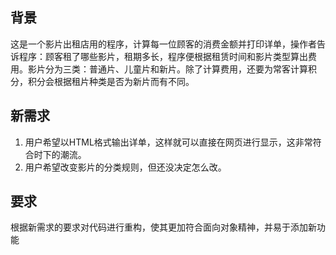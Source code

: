 ## 背景
这是一个影片出租店用的程序，计算每一位顾客的消费金额并打印详单，操作者告诉程序：顾客租了哪些影片，租期多长，程序便根据租赁时间和影片类型算出费用。影片分为三类：普通片、儿童片和新片。除了计算费用，还要为常客计算积分，积分会根据租片种类是否为新片而有不同。

## 新需求
1. 用户希望以HTML格式输出详单，这样就可以直接在网页进行显示，这非常符合时下的潮流。
2. 用户希望改变影片的分类规则，但还没决定怎么改。

## 要求
根据新需求的要求对代码进行重构，使其更加符合面向对象精神，并易于添加新功能